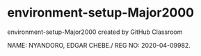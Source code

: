 # environment-setup-Major2000
environment-setup-Major2000 created by GitHub Classroom

NAME: NYANDORO, EDGAR CHEBE./
REG NO: 2020-04-09982.
